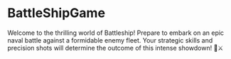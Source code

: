 # BattleShipGame
Welcome to the thrilling world of Battleship! Prepare to embark on an epic naval battle against a formidable enemy fleet. Your strategic skills and precision shots will determine the outcome of this intense showdown! 🚢⚔️

